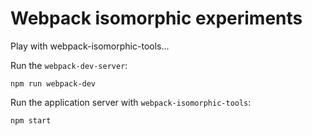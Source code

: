 # Webpack isomorphic experiments

Play with webpack-isomorphic-tools...

Run the `webpack-dev-server`:
```
npm run webpack-dev
```

Run the application server with `webpack-isomorphic-tools`:
```
npm start
```
